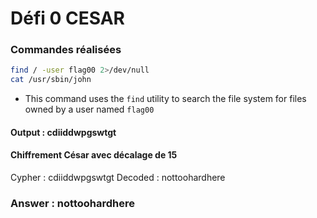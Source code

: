 # Défi 0 CESAR

### Commandes réalisées
```bash
find / -user flag00 2>/dev/null
cat /usr/sbin/john
```
* This command uses the `find` utility to search the file system for files owned by a user named `flag00`  

#### Output : cdiiddwpgswtgt

#### Chiffrement César avec décalage de 15 
Cypher : cdiiddwpgswtgt
Decoded : nottoohardhere

### Answer : nottoohardhere
